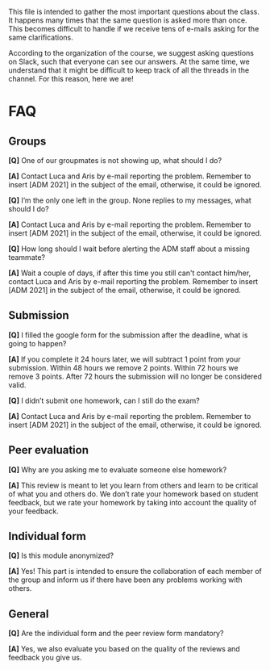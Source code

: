 This file is intended to gather the most important questions about the class. It happens many times that the same question is asked more than once. This becomes difficult to handle if we receive tens of e-mails asking for the same clarifications. 

According to the organization of the course, we suggest asking questions on Slack, such that everyone can see our answers. At the same time, we understand that it might be difficult to keep track of all the threads in the channel. For this reason, here we are!

# FAQ

## Groups
**[Q]** One of our groupmates is not showing up, what should I do?

**[A]** Contact Luca and Aris by e-mail reporting the problem. Remember to insert [ADM 2021] in the subject of the email, otherwise, it could be ignored.


**[Q]** I’m the only one left in the group. None replies to my messages, what should I do?

**[A]** Contact Luca and Aris by e-mail reporting the problem. Remember to insert [ADM 2021] in the subject of the email, otherwise, it could be ignored.


**[Q]** How long should I wait before alerting the ADM staff about a missing teammate?

**[A]** Wait a couple of days, if after this time you still can't contact him/her, contact Luca and Aris by e-mail reporting the problem. Remember to insert [ADM 2021] in the subject of the email, otherwise, it could be ignored.

## Submission
**[Q]** I filled the google form for the submission after the deadline, what is going to happen?

**[A]** If you complete it 24 hours later, we will subtract 1 point from your submission. Within 48 hours we remove 2 points. Within 72 hours we remove 3 points. After 72 hours the submission will no longer be considered valid.


**[Q]** I didn’t submit one homework, can I still do the exam?

**[A]** Contact Luca and Aris by e-mail reporting the problem. Remember to insert [ADM 2021] in the subject of the email, otherwise, it could be ignored.


## Peer evaluation
**[Q]** Why are you asking me to evaluate someone else homework?

**[A]** This review is meant to let you learn from others and learn to be critical of what you and others do. We don’t rate your homework based on student feedback, but we rate your homework by taking into account the quality of your feedback.


## Individual form
**[Q]** Is this module anonymized?

**[A]** Yes! This part is intended to ensure the collaboration of each member of the group and inform us if there have been any problems working with others.


## General
**[Q]** Are the individual form and the peer review form mandatory?

**[A]** Yes, we also evaluate you based on the quality of the reviews and feedback you give us.



